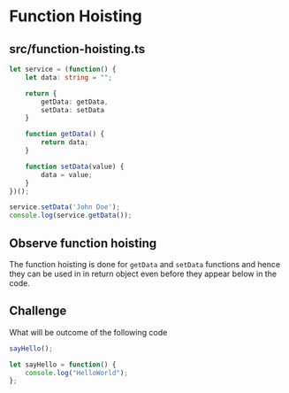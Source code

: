 # Function Hoisting

## src/function-hoisting.ts

```ts
let service = (function() {
    let data: string = "";

    return {
        getData: getData,
        setData: setData
    }

    function getData() {
        return data;
    }

    function setData(value) {
        data = value;
    }
})();

service.setData('John Doe');
console.log(service.getData());
```

## Observe function hoisting 
The function hoisting is done for `getData` and `setData` functions and hence they can be used
in in return object even before they appear below in the code.

## Challenge

What will be outcome of the following code

```ts
sayHello();

let sayHello = function() {
    console.log("HelloWorld");
};
```